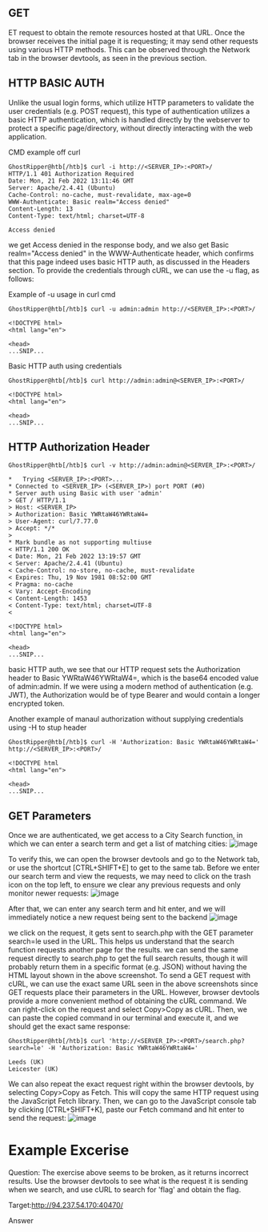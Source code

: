 ## GET 
ET request to obtain the remote resources hosted at that URL. Once the browser receives the initial page it is requesting; it may send other requests using various HTTP methods. This can be observed through the Network tab in the browser devtools, as seen in the previous section.

## HTTP BASIC AUTH 

Unlike the usual login forms, which utilize HTTP parameters to validate the user credentials (e.g. POST request), this type of authentication utilizes a basic HTTP authentication, which is handled directly by the webserver to protect a specific page/directory, without directly interacting with the web application.

CMD example off curl 
```
GhostRipper@htb[/htb]$ curl -i http://<SERVER_IP>:<PORT>/
HTTP/1.1 401 Authorization Required
Date: Mon, 21 Feb 2022 13:11:46 GMT
Server: Apache/2.4.41 (Ubuntu)
Cache-Control: no-cache, must-revalidate, max-age=0
WWW-Authenticate: Basic realm="Access denied"
Content-Length: 13
Content-Type: text/html; charset=UTF-8

Access denied
```
we get Access denied in the response body, and we also get Basic realm="Access denied" in the WWW-Authenticate header, which confirms that this page indeed uses basic HTTP auth, as discussed in the Headers section. To provide the credentials through cURL, we can use the -u flag, as follows:

Example of -u usage in curl cmd 
```
GhostRipper@htb[/htb]$ curl -u admin:admin http://<SERVER_IP>:<PORT>/

<!DOCTYPE html>
<html lang="en">

<head>
...SNIP...
````

Basic HTTP auth using credentials 
```
GhostRipper@htb[/htb]$ curl http://admin:admin@<SERVER_IP>:<PORT>/

<!DOCTYPE html>
<html lang="en">

<head>
...SNIP...
```
## HTTP Authorization Header
```
GhostRipper@htb[/htb]$ curl -v http://admin:admin@<SERVER_IP>:<PORT>/

*   Trying <SERVER_IP>:<PORT>...
* Connected to <SERVER_IP> (<SERVER_IP>) port PORT (#0)
* Server auth using Basic with user 'admin'
> GET / HTTP/1.1
> Host: <SERVER_IP>
> Authorization: Basic YWRtaW46YWRtaW4=
> User-Agent: curl/7.77.0
> Accept: */*
> 
* Mark bundle as not supporting multiuse
< HTTP/1.1 200 OK
< Date: Mon, 21 Feb 2022 13:19:57 GMT
< Server: Apache/2.4.41 (Ubuntu)
< Cache-Control: no-store, no-cache, must-revalidate
< Expires: Thu, 19 Nov 1981 08:52:00 GMT
< Pragma: no-cache
< Vary: Accept-Encoding
< Content-Length: 1453
< Content-Type: text/html; charset=UTF-8
< 

<!DOCTYPE html>
<html lang="en">

<head>
...SNIP...
```
basic HTTP auth, we see that our HTTP request sets the Authorization header to Basic YWRtaW46YWRtaW4=, which is the base64 encoded value of admin:admin. If we were using a modern method of authentication (e.g. JWT), the Authorization would be of type Bearer and would contain a longer encrypted token.

Another example of manaul authorization without supplying credentials using -H to stup header
```
GhostRipper@htb[/htb]$ curl -H 'Authorization: Basic YWRtaW46YWRtaW4=' http://<SERVER_IP>:<PORT>/

<!DOCTYPE html
<html lang="en">

<head>
...SNIP...
```
## GET Parameters
Once we are authenticated, we get access to a City Search function, in which we can enter a search term and get a list of matching cities:
![image](https://github.com/RipperGh/BugHunting-D/assets/165308866/abb2a633-1ce5-457d-a4bb-34a747a0a518)

To verify this, we can open the browser devtools and go to the Network tab, or use the shortcut [CTRL+SHIFT+E] to get to the same tab. Before we enter our search term and view the requests, we may need to click on the trash icon on the top left, to ensure we clear any previous requests and only monitor newer requests:
![image](https://github.com/RipperGh/BugHunting-D/assets/165308866/d134ecc2-88c7-42a4-a393-4fbd1f3d29be)

After that, we can enter any search term and hit enter, and we will immediately notice a new request being sent to the backend
![image](https://github.com/RipperGh/BugHunting-D/assets/165308866/c11b1287-38f5-46d9-a571-ad067e0e5202)

we click on the request, it gets sent to search.php with the GET parameter search=le used in the URL. This helps us understand that the search function requests another page for the results.
we can send the same request directly to search.php to get the full search results, though it will probably return them in a specific format (e.g. JSON) without having the HTML layout shown in the above screenshot.
To send a GET request with cURL, we can use the exact same URL seen in the above screenshots since GET requests place their parameters in the URL. However, browser devtools provide a more convenient method of obtaining the cURL command. We can right-click on the request and select Copy>Copy as cURL. Then, we can paste the copied command in our terminal and execute it, and we should get the exact same response:


```
GhostRipper@htb[/htb]$ curl 'http://<SERVER_IP>:<PORT>/search.php?search=le' -H 'Authorization: Basic YWRtaW46YWRtaW4='

Leeds (UK)
Leicester (UK)
```

We can also repeat the exact request right within the browser devtools, by selecting Copy>Copy as Fetch. This will copy the same HTTP request using the JavaScript Fetch library. Then, we can go to the JavaScript console tab by clicking [CTRL+SHIFT+K], paste our Fetch command and hit enter to send the request:
![image](https://github.com/RipperGh/BugHunting-D/assets/165308866/65760668-779e-40f0-87e8-41605ffabd54)


# Example Excerise 
Question: 
  The exercise above seems to be broken, as it returns incorrect results. Use the browser devtools to see what is the request it is sending when we search, and use cURL to search for 'flag' and obtain the flag.

Target:http://94.237.54.170:40470/


Answer

